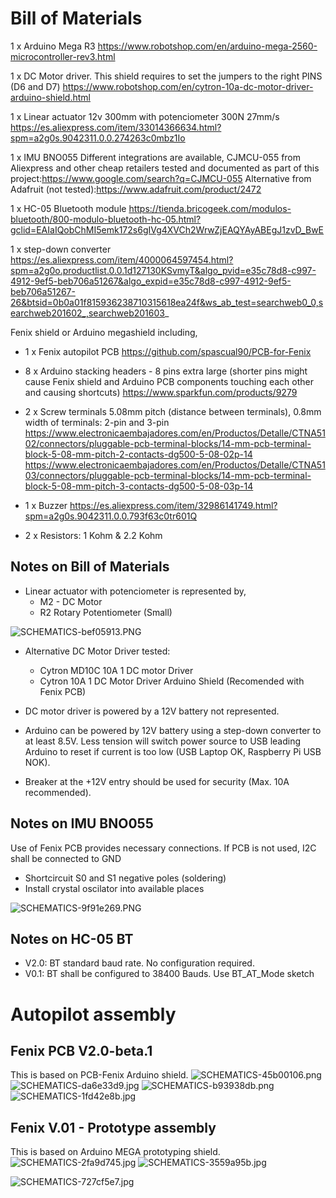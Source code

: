 
# Bill of Materials
1 x Arduino Mega R3
https://www.robotshop.com/en/arduino-mega-2560-microcontroller-rev3.html

1 x DC Motor driver. This shield requires to set the jumpers to the right PINS (D6 and D7)
https://www.robotshop.com/en/cytron-10a-dc-motor-driver-arduino-shield.html

1 x Linear actuator 12v 300mm with potenciometer 300N 27mm/s
https://es.aliexpress.com/item/33014366634.html?spm=a2g0s.9042311.0.0.274263c0mbz1Io

1 x IMU BNO055
Different integrations are available,
CJMCU-055 from Aliexpress and other cheap retailers tested and documented as part of this project:https://www.google.com/search?q=CJMCU-055
Alternative from Adafruit (not tested):https://www.adafruit.com/product/2472

1 x HC-05 Bluetooth module
https://tienda.bricogeek.com/modulos-bluetooth/800-modulo-bluetooth-hc-05.html?gclid=EAIaIQobChMI5emk172s6gIVg4XVCh2WrwZjEAQYAyABEgJ1zvD_BwE

1 x step-down converter
https://es.aliexpress.com/item/4000064597454.html?spm=a2g0o.productlist.0.0.1d127130KSvmyT&algo_pvid=e35c78d8-c997-4912-9ef5-beb706a51267&algo_expid=e35c78d8-c997-4912-9ef5-beb706a51267-26&btsid=0b0a01f815936238710315618ea24f&ws_ab_test=searchweb0_0,searchweb201602_,searchweb201603_

Fenix shield or Arduino megashield including,
- 1 x Fenix autopilot PCB
https://github.com/spascual90/PCB-for-Fenix

- 8 x Arduino stacking headers - 8 pins extra large (shorter pins might cause Fenix shield and Arduino PCB components touching each other and causing shortcuts)
https://www.sparkfun.com/products/9279

- 2 x Screw terminals 5.08mm pitch (distance between terminals), 0.8mm width of terminals: 2-pin and 3-pin
https://www.electronicaembajadores.com/en/Productos/Detalle/CTNA5102/connectors/pluggable-pcb-terminal-blocks/14-mm-pcb-terminal-block-5-08-mm-pitch-2-contacts-dg500-5-08-02p-14
https://www.electronicaembajadores.com/en/Productos/Detalle/CTNA5103/connectors/pluggable-pcb-terminal-blocks/14-mm-pcb-terminal-block-5-08-mm-pitch-3-contacts-dg500-5-08-03p-14
- 1 x Buzzer
https://es.aliexpress.com/item/32986141749.html?spm=a2g0s.9042311.0.0.793f63c0tr601Q

- 2 x Resistors: 1 Kohm & 2.2 Kohm

## Notes on Bill of Materials
- Linear actuator with potenciometer is represented by,
  - M2 - DC Motor
  - R2	Rotary Potentiometer (Small)

<img alt="SCHEMATICS-bef05913.PNG" src="assets/SCHEMATICS-bef05913.PNG" width="" height="" >

- Alternative DC Motor Driver tested:
  - Cytron MD10C 10A 1 DC motor Driver
  - Cytron 10A 1 DC Motor Driver Arduino Shield (Recomended with Fenix PCB)

- DC motor driver is powered by a 12V battery not represented.
- Arduino can be powered by 12V battery using a step-down converter to at least 8.5V. Less tension will switch power source to USB leading Arduino to reset if current is too low (USB Laptop OK, Raspberry Pi USB NOK).
- Breaker at the +12V entry should be used for security (Max. 10A recommended).

## Notes on IMU BNO055
Use of Fenix PCB provides necessary connections. If PCB is not used, I2C shall be connected to GND
- Shortcircuit S0 and S1 negative poles (soldering)
- Install crystal oscilator into available places

<img alt="SCHEMATICS-9f91e269.PNG" src="assets/SCHEMATICS-9f91e269.PNG" width="" height="" >

## Notes on HC-05 BT
- V2.0: BT standard baud rate. No configuration required.
- V0.1: BT shall be configured to 38400 Bauds. Use BT_AT_Mode sketch

# Autopilot assembly
## Fenix PCB V2.0-beta.1
This is based on PCB-Fenix Arduino shield.
<img alt="SCHEMATICS-45b00106.png" src="assets/SCHEMATICS-45b00106.png" width="" height="" >
<img alt="SCHEMATICS-da6e33d9.jpg" src="assets/SCHEMATICS-da6e33d9.jpg" width="" height="" >
<img alt="SCHEMATICS-b93938db.png" src="assets/SCHEMATICS-b93938db.png" width="" height="" >
<img alt="SCHEMATICS-1fd42e8b.jpg" src="assets/SCHEMATICS-1fd42e8b.jpg" width="" height="" >


## Fenix V.01 - Prototype assembly
This is based on Arduino MEGA prototyping shield.
<img alt="SCHEMATICS-2fa9d745.jpg" src="assets/SCHEMATICS-2fa9d745.jpg" width="" height="" >
<img alt="SCHEMATICS-3559a95b.jpg" src="assets/SCHEMATICS-3559a95b.jpg" width="" height="" >

<img alt="SCHEMATICS-727cf5e7.jpg" src="assets/SCHEMATICS-727cf5e7.jpg" width="" height="" >
